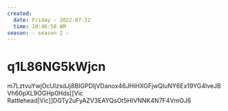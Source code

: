 ```yaml
---
created:
  date: Friday ✧ 2022-07-22
  time: 10:46:58 AM
season: ☆ season 2 ☆
---
```


# q1L86NG5kWjcn

m7LztvuYwjOcUlzsdJj8BIGPDIjVDanox46JHiHXGFjwQluNY6Ex19YG4lveJBVh60pXL9OGHp0Hds[[Vic Rattlehead|Vic]]DGTy2uFyAZV3EAYQsOt5HIVNNK4N7F4VmOJ6
